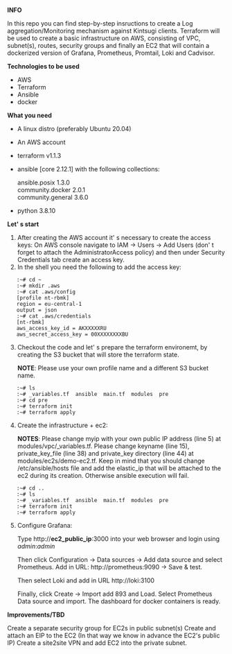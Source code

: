 **INFO**

In this repo you can find step-by-step insructions to create a Log aggregation/Monitoring mechanism against Kintsugi clients.
Terraform will be used to create a basic infrastructure on AWS, consisting of VPC, subnet(s), routes, security groups and finally an EC2 that will contain a dockerized version of Grafana, Prometheus, Promtail, Loki and Cadvisor.

**Technologies to be used**
- AWS
- Terraform
- Ansible
- docker

**What you need**
- A linux distro (preferably Ubuntu 20.04)
- An AWS account
- terraform v1.1.3
- ansible [core 2.12.1]
  with the following collections:
  
  ansible.posix     1.3.0  
  community.docker  2.0.1  
  community.general 3.6.0  
- python 3.8.10

**Let' s start**
1. After creating the AWS account it' s necessary to create the access keys:
   On AWS console navigate to IAM -> Users -> Add Users (don' t forget to attach the AdministratorAccess policy) and then under Security Credentials tab create an access key.
2. In the shell you need the following to add the access key:
```
   :~# cd ~
   :~# mkdir .aws
   :~# cat .aws/config 
   [profile nt-rbmk]
   region = eu-central-1
   output = json
   :~# cat .aws/credentials
   [nt-rbmk] 
   aws_access_key_id = AKXXXXXRU
   aws_secret_access_key = 00XXXXXXXXBU
```
3. Checkout the code and let' s prepare the terraform environemt, by creating the S3 bucket that will store the terraform state.
   
   **NOTE**: Please use your own profile name and a different S3 bucket name.
```
   :~# ls
   :~# _variables.tf  ansible  main.tf  modules  pre
   :~# cd pre
   :~# terraform init
   :~# terraform apply
```
   
4. Create the infrastructure + ec2:

   **NOTES**: Please change myip with your own public IP address (line 5) at modules/vpc/_variables.tf.
              Please change  keyname (line 15), private_key_file (line 38) and private_key directory (line 44) at modules/ec2s/demo-ec2.tf. Keep in mind that you should change /etc/ansible/hosts file and add the elastic_ip that will be attached to the ec2 during its creation. Otherwise ansible execution will fail.
```
   :~# cd ..
   :~# ls
   :~# _variables.tf  ansible  main.tf  modules  pre
   :~# terraform init
   :~# terraform apply
```
5. Configure Grafana:

   Type http://**ec2_public_ip**:3000 into your web browser and login using _admin_:_admin_
   
   Then click Configuration -> Data sources -> Add data source and select Prometheus. Add in URL: http://prometheus:9090 -> Save & test.
   
   Then select Loki and add in URL http://loki:3100
   
   Finally, click Create -> Import add 893 and Load. Select Prometheus Data source and import. The dashboard for docker containers is ready.



**Improvements/TBD**

Create a separate security group for EC2s in public subnet(s)
Create and attach an EIP to the EC2 (In that way we know in advance the EC2's public IP)
Create a site2site VPN and add EC2 into the private subnet.
